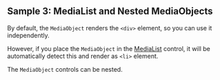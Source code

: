 ## Sample 3: MediaList and Nested MediaObjects

By default, the `MediaObject` renders the `<div>` element, so you can use it independently.

However, if you place the `MediaObject` in the [MediaList](~/controls/bootstrap/MediaList) control, it will be automatically detect this and render as `<li>` element.

The `MediaObject` controls can be nested.